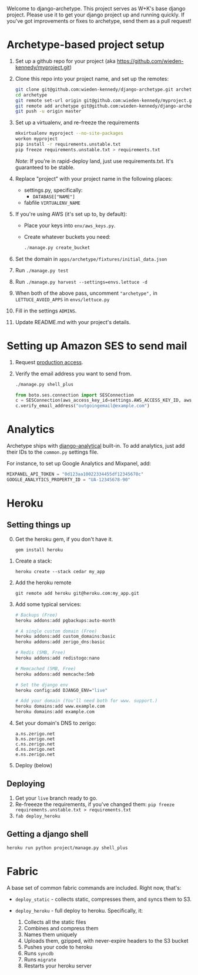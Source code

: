 Welcome to django-archetype.  This project serves as W+K's base django project.  Please use it to get your django project up and running quickly. If you've got improvements or fixes to archetype, send them as a pull request!


Archetype-based project setup
=============================

1. Set up a github repo for your project (aka https://github.com/wieden-kennedy/myproject.git)
1. Clone this repo into your project name, and set up the remotes:
    
    ```bash
    git clone git@github.com:wieden-kennedy/django-archetype.git archetype
    cd archetype
    git remote set-url origin git@github.com:wieden-kennedy/myproject.git
    git remote add archetype git@github.com:wieden-kennedy/django-archetype.git
    git push -u origin master
    ```

1. Set up a virtualenv, and re-freeze the requirements

    ```bash
    mkvirtualenv myproject --no-site-packages
    workon myproject
    pip install -r requirements.unstable.txt
    pip freeze requirements.unstable.txt > requirements.txt
    ```
    
    *Note*: If you're in rapid-deploy land, just use requirements.txt. It's guaranteed to be stable.

1. Replace "project" with your project name in the following places:
    * settings.py, specifically:
        * `DATABASE["NAME"]`
    * fabfile `VIRTUALENV_NAME`

1.  If you're using AWS (it's set up to, by default):
    * Place your keys into `env/aws_keys.py`.
    * Create whatever buckets you need:

        ```python
        ./manage.py create_bucket
        ```

1.  Set the domain in `apps/archetype/fixtures/initial_data.json`
1.  Run `./manage.py test`
1.  Run `./manage.py harvest --settings=envs.lettuce -d`
1.  When both of the above pass, uncomment `"archetype",` in `LETTUCE_AVOID_APPS` in `envs/lettuce.py`
1.  Fill in the settings `ADMINS`.
1.  Update README.md with your project's details.


Setting up Amazon SES to send mail
==================================

1.  Request [production access](http://aws.amazon.com/ses/fullaccessrequest/).
1.  Verify the email address you want to send from.

    ```bash
    ./manage.py shell_plus
    ```

    ```python
    from boto.ses.connection import SESConnection
    c = SESConnection(aws_access_key_id=settings.AWS_ACCESS_KEY_ID, aws_secret_access_key=settings.AWS_SECRET_ACCESS_KEY)
    c.verify_email_address("outgoingemail@example.com")
    ```

Analytics
=========

Archetype ships with [django-analytical](http://packages.python.org/django-analytical/) built-in.  To add analytics, just add their IDs to the `common.py` settings file.

For instance, to set up Google Analytics and Mixpanel, add:

```python
MIXPANEL_API_TOKEN = "0d123aa10022334455df12345678c"
GOOGLE_ANALYTICS_PROPERTY_ID = "UA-12345678-90"
```

Heroku
======

Setting things up
-----------------

0. Get the heroku gem, if you don't have it.
    
    ```gem install heroku```

1. Create a stack:
    
    ```heroku create --stack cedar my_app```

1. Add the heroku remote
    
    ```git remote add heroku git@heroku.com:my_app.git```

2. Add some typical services:

    ```bash
    # Backups (Free)
    heroku addons:add pgbackups:auto-month

    # A single custom domain (Free)
    heroku addons:add custom_domains:basic
    heroku addons:add zerigo_dns:basic

    # Redis (5MB, Free)
    heroku addons:add redistogo:nano

    # Memcached (5MB, Free)
    heroku addons:add memcache:5mb

    # Set the django env
    heroku config:add DJANGO_ENV="live"

    # Add your domain (You'll need both for www. support.)
    heroku domains:add www.example.com
    heroku domains:add example.com
    ```

3. Set your domain's DNS to zerigo:

    ```
    a.ns.zerigo.net
    b.ns.zerigo.net
    c.ns.zerigo.net
    d.ns.zerigo.net
    e.ns.zerigo.net
    ```

5. Deploy (below)


Deploying
---------

1. Get your `live` branch ready to go.
2. Re-freeeze the requirements, if you've changed them: `pip freeze requirements.unstable.txt > requirements.txt`
3. ```fab deploy_heroku```


Getting a django shell
----------------------

```bash
heroku run python project/manage.py shell_plus
```



Fabric
======

A base set of common fabric commands are included. Right now, that's:

* `deploy_static` - collects static, compresses them, and syncs them to S3.
* `deploy_heroku` - full deploy to heroku. Specifically, it:

    1. Collects all the static files
    1. Combines and compress them
    1. Names them uniquely
    1. Uploads them, gzipped, with never-expire headers to the S3 bucket
    1. Pushes your code to heroku
    1. Runs `syncdb`
    1. Runs `migrate`
    1. Restarts your heroku server
